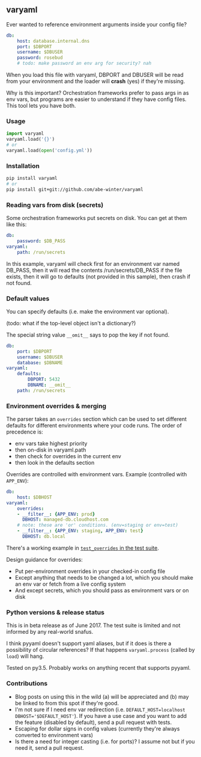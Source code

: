 ## varyaml

Ever wanted to reference environment arguments inside your config file?

```yaml
db:
    host: database.internal.dns
    port: $DBPORT
    username: $DBUSER
    password: rosebud
    # todo: make password an env arg for security? nah
```

When you load this file with varyaml, DBPORT and DBUSER will be read from your environment and the loader will **crash** (yes) if they're missing.

Why is this important? Orchestration frameworks prefer to pass args in as env vars, but programs are easier to understand if they have config files. This tool lets you have both.

### Usage

```python
import varyaml
varyaml.load('{}')
# or
varyaml.load(open('config.yml'))
```

### Installation

```bash
pip install varyaml
# or
pip install git+git://github.com/abe-winter/varyaml
```

### Reading vars from disk (secrets)

Some orchestration frameworks put secrets on disk. You can get at them like this:

```yaml
db:
    password: $DB_PASS
varyaml:
    path: /run/secrets
```

In this example, varyaml will check first for an environment var named DB_PASS, then it will read the contents /run/secrets/DB_PASS if the file exists, then it will go to defaults (not provided in this sample), then crash if not found.

### Default values

You can specify defaults (i.e. make the environment var optional).

(todo: what if the top-level object isn't a dictionary?)

The special string value `__omit__` says to pop the key if not found.

```yaml
db:
    port: $DBPORT
    username: $DBUSER
    database: $DBNAME
varyaml:
    defaults:
        DBPORT: 5432
        DBNAME: __omit__
    path: /run/secrets
```

### Environment overrides & merging

The parser takes an `overrides` section which can be used to set different defaults for different environments where your code runs. The order of precedence is:

* env vars take highest priority
* then on-disk in varyaml.path
* then check for overrides in the current env
* then look in the defaults section

Overrides are controlled with environment vars. Example (controlled with `APP_ENV`):

```yaml
db:
    host: $DBHOST
varyaml:
    overrides:
    - __filter__: {APP_ENV: prod}
      DBHOST: managed-db.cloudhost.com
    # note: these are 'or' conditions. (env=staging or env=test)
    - __filter__: {APP_ENV: staging, APP_ENV: test}
      DBHOST: db.local
```

There's a working example in [`test_overrides` in the test suite](https://github.com/abe-winter/varyaml/search?q=test_overrides).

Design guidance for overrides:

* Put per-environment overrides in your checked-in config file
* Except anything that needs to be changed a lot, which you should make an env var or fetch from a live config system
* And except secrets, which you should pass as environment vars or on disk

### Python versions & release status

This is in beta release as of June 2017. The test suite is limited and not informed by any real-world snafus.

I think pyyaml doesn't support yaml aliases, but if it does is there a possibility of circular references? If that happens `varyaml.process` (called by `load`) will hang.

Tested on py3.5. Probably works on anything recent that supports pyyaml.

### Contributions

* Blog posts on using this in the wild (a) will be appreciated and (b) may be linked to from this spot if they're good.
* I'm not sure if I need env var redirection (i.e. `DEFAULT_HOST=localhost DBHOST='$DEFAULT_HOST'`). If you have a use case and you want to add the feature (disabled by default), send a pull request with tests.
* Escaping for dollar signs in config values (currently they're always converted to environment vars)
* Is there a need for integer casting (i.e. for ports)? I assume not but if you need it, send a pull request.
